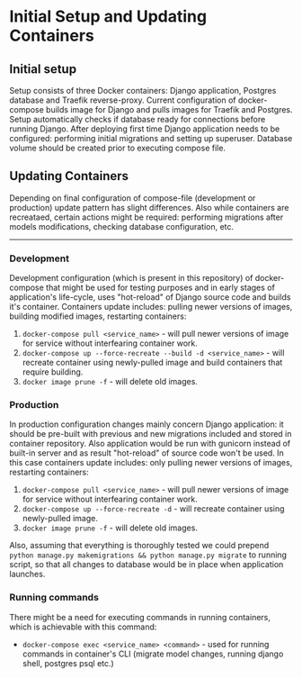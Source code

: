 Initial Setup and Updating Containers
=====================================

## Initial setup

Setup consists of three Docker containers: Django application, Postgres database and Traefik reverse-proxy. Current configuration of docker-compose builds image for Django and pulls images for Traefik and Postgres. Setup automatically checks if database ready for connections before running Django. After deploying first time Django application needs to be configured: performing initial migrations and setting up superuser. Database volume should be created prior to executing compose file.  

## Updating Containers

Depending on final configuration of compose-file (development or production) update pattern has slight differences. Also while containers are recreataed, certain actions might be required: performing migrations after models modifications, checking database configuration, etc.

---

### Development

Development configuration (which is present in this repository) of docker-compose that might be used for testing purposes and in early stages of application's life-cycle, uses "hot-reload" of Django source code and builds it's container. Containers update includes: pulling newer versions of images, building modified images, restarting containers:

1. `docker-compose pull <service_name>` - will pull newer versions of image for service without interfearing container work. 
2. `docker-compose up --force-recreate --build -d <service_name>` - will recreate container using newly-pulled image and build containers that require building.
3. `docker image prune -f` - will delete old images.

### Production 

In production configuration changes mainly concern Django application: it should be pre-built with previous and new migrations included and stored in container repository. Also application would be run with gunicorn instead of built-in server and as result "hot-reload" of source code won't be used. In this case containers update includes: only pulling newer versions of images, restarting containers:

1. `docker-compose pull <service_name>` - will pull newer versions of image for service without interfearing container work. 
2. `docker-compose up --force-recreate -d` - will recreate container using newly-pulled image.
3. `docker image prune -f` - will delete old images.

Also, assuming that everything is thoroughly tested we could prepend `python manage.py makemigrations && python manage.py migrate` to running script, so that all changes to database would be in place when application launches.

### Running commands

There might be a need for executing commands in running containers, which is achievable with this command:

- `docker-compose exec <service_name> <command>` - used for running commands in container's CLI (migrate model changes, running django shell, postgres psql etc.)